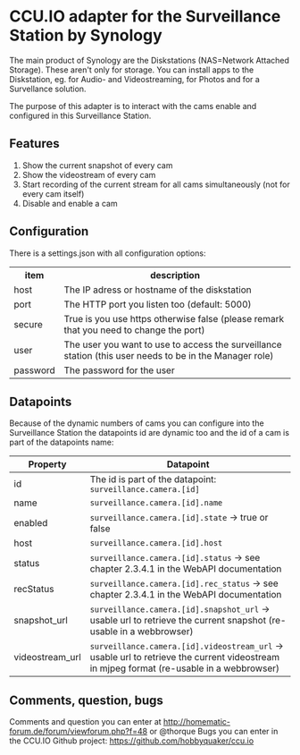 CCU.IO adapter for the Surveillance Station by Synology
=======================================================

The main product of Synology are the Diskstations (NAS=Network Attached Storage). These aren't only for storage. You
can install apps to the Diskstation, eg. for Audio- and Videostreaming, for Photos and for a Survellance solution.

The purpose of this adapter is to interact with the cams enable and configured in this Surveillance Station.

Features
-----------------------------------------
1. Show the current snapshot of every cam
2. Show the videostream of every cam
3. Start recording of the current stream for all cams simultaneously (not for every cam itself)
4. Disable and enable a cam

Configuration
------------------------------------------
There is a settings.json with all configuration options:

<table>
    <tr>
        <th>item</th>
        <th>description</th>
    </tr>
    <tr>
        <td>host</td>
        <td>The IP adress or hostname of the diskstation</td>
    </tr>
    <tr>
        <td>port</td>
        <td>The HTTP port you listen too (default: 5000)</td>
    </tr>
    <tr>
        <td>secure</td>
        <td>True is you use https otherwise false (please remark that you need to change the port)</td>
    </tr>
    <tr>
        <td>user</td>
        <td>The user you want to use to access the surveillance station (this user needs to be in the Manager role)</td>
    </tr>
    <tr>
        <td>password</td>
        <td>The password for the user</td>
    </tr>
</table>

Datapoints
----------

Because of the dynamic numbers of cams you can configure into the Surveillance Station the datapoints id are dynamic too
and the id of a cam is part of the datapoints name:

Property | Datapoint
-------- | ---------
id | The id is part of the datapoint: `surveillance.camera.[id]`
name | `surveillance.camera.[id].name`
enabled | `surveillance.camera.[id].state` -> true or false
host | `surveillance.camera.[id].host`
status | `surveillance.camera.[id].status` -> see chapter 2.3.4.1 in the WebAPI documentation
recStatus | `surveillance.camera.[id].rec_status` -> see chapter 2.3.4.1 in the WebAPI documentation
snapshot_url | `surveillance.camera.[id].snapshot_url` -> usable url to retrieve the current snapshot (re-usable in a webbrowser)
videostream_url | `surveillance.camera.[id].videostream_url` -> usable url to retrieve the current videostream in mjpeg format (re-usable in a webbrowser)

Comments, question, bugs
----------------------------------------------------
Comments and question you can enter at http://homematic-forum.de/forum/viewforum.php?f=48 or @thorque
Bugs you can enter in the CCU.IO Github project: https://github.com/hobbyquaker/ccu.io


